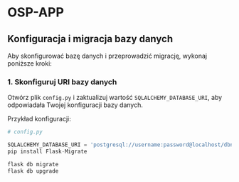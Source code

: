 # OSP-APP
## Konfiguracja i migracja bazy danych

Aby skonfigurować bazę danych i przeprowadzić migrację, wykonaj poniższe kroki:

### 1. Skonfiguruj URI bazy danych
Otwórz plik `config.py` i zaktualizuj wartość `SQLALCHEMY_DATABASE_URI`, aby odpowiadała Twojej konfiguracji bazy danych.

Przykład konfiguracji:
```python
# config.py

SQLALCHEMY_DATABASE_URI = 'postgresql://username:password@localhost/dbname'
pip install Flask-Migrate

flask db migrate
flask db upgrade
